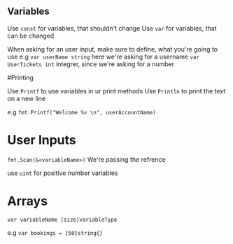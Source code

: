 ## Variables


Use `const` for variables, that shouldn't change
Use `var` for variables, that can be changed

When asking for an user input, make sure to define, what you're going to use e.g
`var userName string` here we're asking for a username
`var UserTickets int` integrer, since we're asking for a number

#Printing

Use `Printf` to use variables in ur print methods
Use `Println` to print the text on a new line

e.g `fmt.Printf("Welcome %v \n", userAccountName)`

# User Inputs

`fmt.Scan(&<variableName>)`
We're passing the refrence

use `uint` for positive number variables

# Arrays

`var variableName [size]variableType`

e.g `var bookings = [50]string{}`